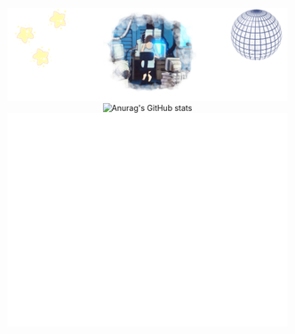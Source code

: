 
<picture>
  <img src="https://github.com/teramotl/storage/raw/main/images/lain%20coding%20banner.png" alt="lain banner"">
</picture>  
  
<div align="center">
  <picture>
    <img src="https://github-readme-stats.vercel.app/api?username=teramotl&show_icons=true&theme=tokyonight" alt="Anurag's GitHub stats">
  </picture>
</div>

<div align="center">
  <picture>
    <img src="/github-metrics.svg" alt="Metrics">
  </picture>
</div>

